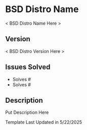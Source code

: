 <!--
Hello There, Choose This Pull Request Template If You Are Adding Support For A BSD Distro Version. (AS OF 5/22/2025)
-->

# BSD Distro Name

< BSD Distro Name Here >

## Version

< BSD Distro Version Here >

## Issues Solved

- Solves #<!--Issue Number Here (BSD Distro support) -->
- Solves #<!--Issue Number Here (BSD Distro Version Support) -->

## Description

Put Description Here

Template Last Updated in 5/22/2025

